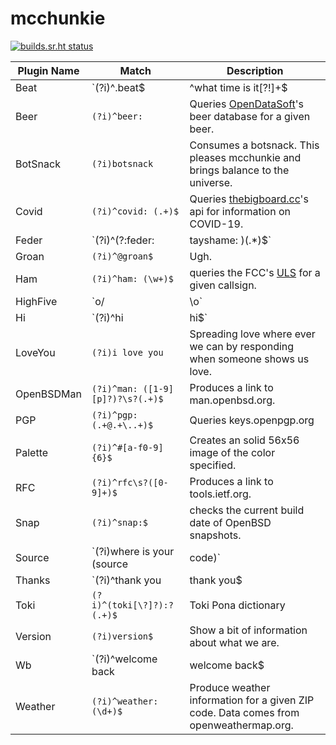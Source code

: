 
# mcchunkie

[![builds.sr.ht status](https://builds.sr.ht/~qbit/mcchunkie.svg)](https://builds.sr.ht/~qbit/mcchunkie?)

|Plugin Name|Match|Description|
|----|---|---|
|Beat|`(?i)^\.beat$|^what time is it[\?!]+$|^beat( )?time:?\??$`|Print the current [beat time](https://en.wikipedia.org/wiki/Swatch_Internet_Time).|
|Beer|`(?i)^beer: `|Queries [OpenDataSoft](https://public-us.opendatasoft.com/explore/dataset/open-beer-database/table/)'s beer database for a given beer.|
|BotSnack|`(?i)botsnack`|Consumes a botsnack. This pleases mcchunkie and brings balance to the universe.|
|Covid|`(?i)^covid: (.+)$`|Queries [thebigboard.cc](http://www.thebigboard.cc)'s api for information on COVID-19.|
|Feder|`(?i)^(?:feder: |tayshame: )(.*)$`|check the Matrix federation status of a given URL.|
|Groan|`(?i)^@groan$`|Ugh.|
|Ham|`(?i)^ham: (\w+)$`|queries the FCC's [ULS](https://wireless2.fcc.gov/UlsApp/UlsSearch/searchLicense.jsp) for a given callsign.|
|HighFive|`o/|\\o`|Everyone loves highfives.|
|Hi|`(?i)^hi|hi$`|Friendly bots say hi.|
|LoveYou|`(?i)i love you`|Spreading love where ever we can by responding when someone shows us love.|
|OpenBSDMan|`(?i)^man: ([1-9][p]?)?\s?(.+)$`|Produces a link to man.openbsd.org.|
|PGP|`(?i)^pgp: (.+@.+\..+)$`|Queries keys.openpgp.org|
|Palette|`(?i)^#[a-f0-9]{6}$`|Creates an solid 56x56 image of the color specified.|
|RFC|`(?i)^rfc\s?([0-9]+)$`|Produces a link to tools.ietf.org.|
|Snap|`(?i)^snap:$`|checks the current build date of OpenBSD snapshots.|
|Source|`(?i)where is your (source|code)`|Tell people where they can find more information about myself.|
|Thanks|`(?i)^thank you|thank you$|^thanks|thanks$|^ty|ty$`|Bots should be respectful. Respond to thanks.|
|Toki|`(?i)^(toki[\?]?):? (.+)$`|Toki Pona dictionary|
|Version|`(?i)version$`|Show a bit of information about what we are.|
|Wb|`(?i)^welcome back|welcome back$|^wb|wb$`|Respond to welcome back messages.|
|Weather|`(?i)^weather: (\d+)$`|Produce weather information for a given ZIP code. Data comes from openweathermap.org.|
